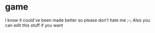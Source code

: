 # game
 I know it could've been made better so please don't hate me ;-;
 Also you can edit this stuff if you want
